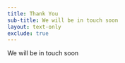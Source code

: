 ```yaml
---
title: Thank You
sub-title: We will be in touch soon
layout: text-only
exclude: true
---
```

We will be in touch soon